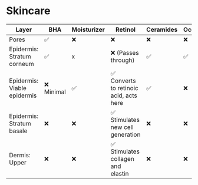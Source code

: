# Skincare

| Layer | BHA | Moisturizer | Retinol | Ceramides | Occlusives |
| --- | --- | --- | --- | --- | --- |
| Pores | ✅ | ❌ | ❌ | ❌ | ❌ |
| Epidermis: Stratum corneum  | ✅ | x | ❌ (Passes through) | ✅ | ✅ |
| Epidermis: Viable epidermis | ❌ Minimal | ✅  | ✅ Converts to retinoic acid, acts here | ✅ | ❌ |
| Epidermis: Stratum basale | ❌ | ❌ | ✅ Stimulates new cell generation | ❌ | ❌ |
| Dermis: Upper | ❌ | ❌ | ✅ Stimulates collagen and elastin | ❌ | ❌ |
